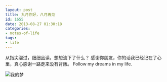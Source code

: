```yaml
---
layout: post
title: 九月你好，八月再见
id: 1655
date: 2013-08-27 01:30:18
categories: 
- notes-of-life
tags:
- life
---
```


从指尖溜过，细细品读，想想流下了什么？ 感谢你朋友，你的话我已经记在了心里，真心感谢一路走来没有背叛。 Follow my dreams in my life.

![我的梦](https://cdn.blueandhack.com/wp-content/uploads/2013/08/SavedPicture-201382713735.jpg)

